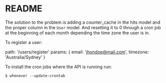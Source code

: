 # README

The solution to the problem is adding a counter_cache in the hits model and the proper column in the `User` model. And resetting it to 0 through a cron job at the beginning of each month depending the time zone the user is in.

To register a user:

path: '/users/register'
params: { email: 'jhondoe@mail.com', timezone: 'Australia/Sydney' }

To install the cron jobs where the API is running run:

```
$ whenever --update-crontab
```